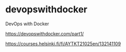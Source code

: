# devopswithdocker

DevOps with Docker

https://devopswithdocker.com/part1/

https://courses.helsinki.fi/fi/AYTKT21025en/132141109
